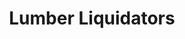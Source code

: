 ---
title: "Lumber Liquidators"
url: /portland/lumber-liquidators-northeast-glisan-street/
shop: Baustoffe
---